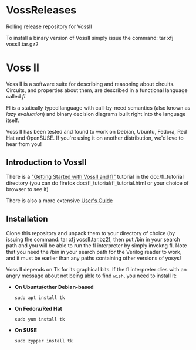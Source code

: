 # VossReleases
Rolling release repository for VossII

To install a binary version of VossII simply issue the command: 
tar xfj vossII<version>.tar.gz2


Voss II
=======

Voss II is a software suite for describing and reasoning about circuits.
Circuits, and properties about them, are described in a functional language
called *fl*.

Fl is a statically typed language with call-by-need semantics (also known as
*lazy evaluation*) and binary decision diagrams built right into the language
itself.

Voss II has been tested and found to work on Debian, Ubuntu, Fedora, Red Hat
and OpenSUSE. If you're using it on another distribution, we'd love to hear
from you!


Introduction to VossII
----------------------
There is a
["Getting Started with VossII and fl"](https://teamvoss.github.io/tutorial)
tutorial in the doc/fl_tutorial directory (you can do firefox doc/fl_tutorial/fl_tutorial.html or your choice of browser to see it)

There is also a more extensive
[User's Guide](https://github.com/TeamVoss/VossII/blob/master/doc/fl_guide.pdf)



Installation
------------

Clone this repository and unpack them to your directory of choice (by issuing the command: tar xfj vossII<version>.tar.bz2), then put <installation-directory>/bin in your search path and you will be able to run the fl interpreter by simply invokng fl. Note that you need the <voss dir>/bin in your search path for the Verilog reader to work, and it must be earlier than any paths containing other versions of yosys!


Voss II depends on Tk for its graphical bits. If the fl interpreter dies with
an angry message about not being able to find `wish`, you need to install it:

* **On Ubuntu/other Debian-based**
  ```shell
  sudo apt install tk
  ```
* **On Fedora/Red Hat**
  ```shell
  sudo yum install tk
  ```
* **On SUSE**
  ```shell
  sudo zypper install tk
  ```


